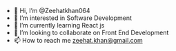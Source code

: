 - 👋 Hi, I’m @Zeehatkhan064
- 👀 I’m interested in Software Development
- 🌱 I’m currently learning React js
- 💞️ I’m looking to collaborate on Front End Development
- 📫 How to reach me zeehat.khan@gmail.com

<!---
Zeehatkhan064/Zeehatkhan064 is a ✨ special ✨ repository because its `README.md` (this file) appears on your GitHub profile.
You can click the Preview link to take a look at your changes.
--->
